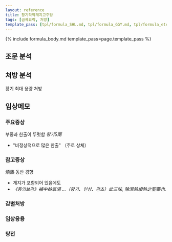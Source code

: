 ```yaml
---
layout: reference
title: 황기작약계지고주탕
tags: [금궤요략, 처방]
template_pass: [tpl/formula_SHL.md, tpl/formula_GGY.md, tpl/formula_etc.md]
---
```


{% include formula_body.md template_pass=page.template_pass %}

## 조문 분석


## 처방 분석

황기 최대 용량 처방


## 임상메모

### 주요증상

부종과 한출이 뚜렷함 _황기5兩_
* "비정상적으로 많은 한출" （주로 상체）


### 참고증상

煩熱 동반 경향
* 계지가 포함되어 있음에도
* _《동의보감》補中益氣湯 ...（황기、인삼、감초）此三味, 除濕熱煩熱之聖藥也._

### 감별처방


### 임상응용




### 탕전
